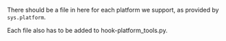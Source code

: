There should be a file in here for each platform we support, as provided by `sys.platform`.

Each file also has to be added to hook-platform_tools.py.